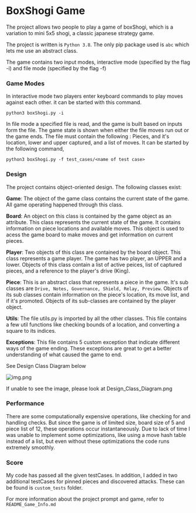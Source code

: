 # BoxShogi Game
The project allows two people to play a game of boxShogi, which is a variation to mini 5x5 shogi, a classic japanese
strategy game.

The project is written is `Python 3.8`. The only pip package used is `abc` which lets me use an abstract class.

The game contains two input modes, interactive mode (specified by the flag -i) and file mode (specified by the flag -f)

### Game Modes

In interactive mode two players enter keyboard commands to play moves against each other. it can be started with this command.

```python3 boxShogi.py -i```

In file mode a specified file is read, and the game is built based on inputs form the file. The game state is shown when 
either the file moves run out or the game ends. The file must contain the following : Pieces, and it's location, lower and upper captured, and a list of moves.
It can be started by the following command,

```python3 boxShogi.py -f test_cases/<name of test case>```

### Design

The project contains object-oriented design. The following classes exist:

**Game**: The object of the game class contains the current state of the game. All game operating happened through this class.

**Board**: An object on this class is contained by the game object as an attribute. This class represents the current state of the game.
        It contains information on piece locations and available moves. This object is used to acess the game board to make moves and get information on current pieces.

**Player**: Two objects of this class are contained by the board object. This class represents a game player. The game has two player, an UPPER and a lower.
Objects of this class contain a list of active peices, list of captured pieces, and a reference to the player's drive (King).

**Piece**: This is an abstract class that represents a piece in the game. It's sub classes are `Drive, Notes, Governance, Shield, Relay, Preview`.
Objects of its sub classes contain information on the piece's location, its move list, and if it's promoted. Objects of its sub-classes are contained by the player object.

**Utils**: The file utils.py is imported by all the other classes. This file contains a few util functions like checking bounds of a location, and converting a square to its indices.

**Exceptions**: This file contains 5 custom exception that indicate different ways of the game ending. These exceptions are great to get a better understanding of what caused the game to end.

See Design Class Diagram below

![img.png](Design_Class_Diagram.png)

If unable to see the image, please look at Design_Class_Diagram.png

### Performance

There are some computationally expensive operations, like checking for and handling checks. But since the game is of limited size, board size of 5 and piece list of 12, these operations occur instantaneously.
Due to lack of time I was unable to implement some optimizations, like using a move hash table instead of a list, but even without these optimizations the code runs extremely smoothly.

### Score

My code has passed all the given testCases. In addition, I added in two additional testCases for pinned pieces and discovered attacks. These can be found is `custom_tests` folder.

For more information about the project prompt and game, refer to `README_Game_Info.md`